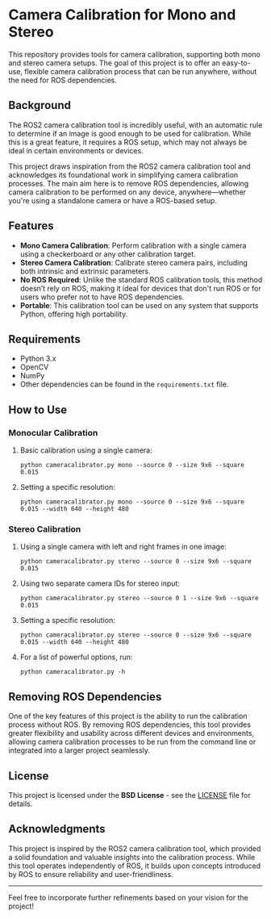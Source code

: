# Camera Calibration for Mono and Stereo

This repository provides tools for camera calibration, supporting both mono and stereo camera setups. The goal of this project is to offer an easy-to-use, flexible camera calibration process that can be run anywhere, without the need for ROS dependencies.

## Background

The ROS2 camera calibration tool is incredibly useful, with an automatic rule to determine if an image is good enough to be used for calibration. While this is a great feature, it requires a ROS setup, which may not always be ideal in certain environments or devices.

This project draws inspiration from the ROS2 camera calibration tool and acknowledges its foundational work in simplifying camera calibration processes. The main aim here is to remove ROS dependencies, allowing camera calibration to be performed on any device, anywhere—whether you're using a standalone camera or have a ROS-based setup.

## Features

- **Mono Camera Calibration**: Perform calibration with a single camera using a checkerboard or any other calibration target.
- **Stereo Camera Calibration**: Calibrate stereo camera pairs, including both intrinsic and extrinsic parameters.
- **No ROS Required**: Unlike the standard ROS calibration tools, this method doesn’t rely on ROS, making it ideal for devices that don't run ROS or for users who prefer not to have ROS dependencies.
- **Portable**: This calibration tool can be used on any system that supports Python, offering high portability.

## Requirements

- Python 3.x
- OpenCV
- NumPy
- Other dependencies can be found in the `requirements.txt` file.

## How to Use

### Monocular Calibration
1. Basic calibration using a single camera:
    ```shell
    python cameracalibrator.py mono --source 0 --size 9x6 --square 0.015
    ```
2. Setting a specific resolution:
    ```shell
    python cameracalibrator.py mono --source 0 --size 9x6 --square 0.015 --width 640 --height 480
    ```

### Stereo Calibration
1. Using a single camera with left and right frames in one image:
    ```shell
    python cameracalibrator.py stereo --source 0 --size 9x6 --square 0.015
    ```
2. Using two separate camera IDs for stereo input:
    ```shell
    python cameracalibrator.py stereo --source 0 1 --size 9x6 --square 0.015
    ```
3. Setting a specific resolution:
    ```shell
    python cameracalibrator.py stereo --source 0 --size 9x6 --square 0.015 --width 640 --height 480
    ```
4. For a list of powerful options, run:
   ```shell
   python cameracalibrator.py -h
   ```

## Removing ROS Dependencies

One of the key features of this project is the ability to run the calibration process without ROS. By removing ROS dependencies, this tool provides greater flexibility and usability across different devices and environments, allowing camera calibration processes to be run from the command line or integrated into a larger project seamlessly.

## License

This project is licensed under the **BSD License** - see the [LICENSE](LICENSE) file for details.

## Acknowledgments

This project is inspired by the ROS2 camera calibration tool, which provided a solid foundation and valuable insights into the calibration process. While this tool operates independently of ROS, it builds upon concepts introduced by ROS to ensure reliability and user-friendliness.

---

Feel free to incorporate further refinements based on your vision for the project!
